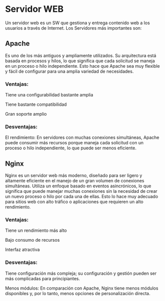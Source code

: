 # Servidor WEB

Un servidor web es un SW que gestiona y entrega contenido web a los usuarios a través de Internet. Los Servidores más importantes son:

## Apache

Es uno de los más antiguos y ampliamente utilizados. Su arquitectura está basada en procesos y hilos, lo que significa que cada solicitud se maneja en un proceso o hilo independiente. Esto hace que Apache sea muy flexible y fácil de configurar para una amplia variedad de necesidades.

### Ventajas:

Tiene una configurabilidad bastante amplia

Tiene bastante compatibilidad

Gran soporte amplio

### Desventajas:

El rendimiento: En servidores con muchas conexiones simultáneas, Apache puede consumir más recursos porque maneja cada solicitud con un proceso o hilo independiente, lo que puede ser menos eficiente.

## Nginx

Nginx es un servidor web más moderno, diseñado para ser ligero y altamente eficiente en el manejo de un gran volumen de conexiones simultáneas. Utiliza un enfoque basado en eventos asincrónicos, lo que significa que puede manejar muchas conexiones sin la necesidad de crear un nuevo proceso o hilo por cada una de ellas. Esto lo hace muy adecuado para sitios web con alto tráfico o aplicaciones que requieren un alto rendimiento.

### Ventajas:

Tiene un rendimiento más alto

Bajo consumo de recursos

Interfaz atractiva

### Desventajas:
  
Tiene configuración más compleja; su configuración y gestión pueden ser más complicadas para principiantes.

Menos módulos: En comparación con Apache, Nginx tiene menos módulos disponibles y, por lo tanto, menos opciones de personalización directa.
